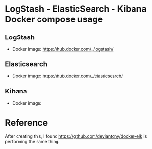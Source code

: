 
# LogStash - ElasticSearch - Kibana Docker compose usage

## LogStash

* Docker image: https://hub.docker.com/_/logstash/

## Elasticsearch

* Docker image: https://hub.docker.com/_/elasticsearch/

## Kibana

* Docker image:

# Reference

After creating this, I found https://github.com/deviantony/docker-elk is performing the same thing.

